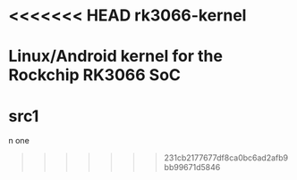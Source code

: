 <<<<<<< HEAD
rk3066-kernel
=============

Linux/Android kernel for the Rockchip RK3066 SoC
=======
src1
====

n one
>>>>>>> 231cb2177677df8ca0bc6ad2afb9bb99671d5846
